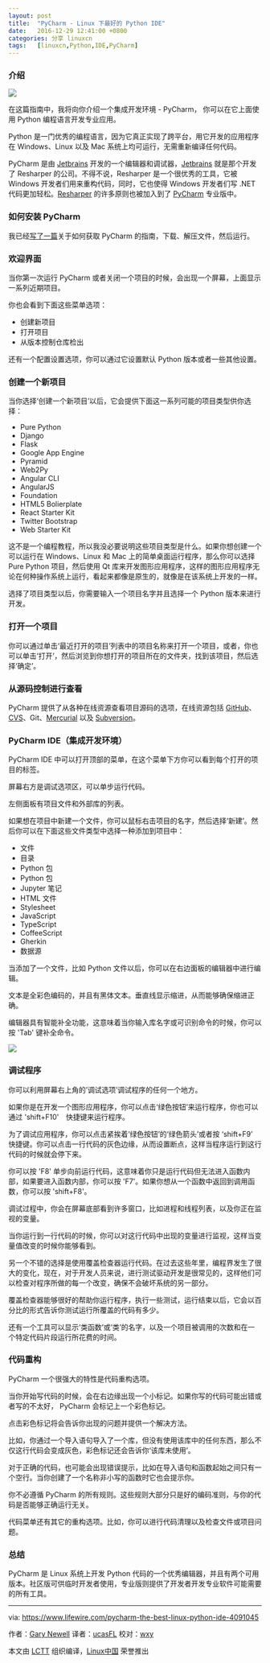 ```yaml
---
layout: post
title:	"PyCharm - Linux 下最好的 Python IDE"
date:	2016-12-29 12:41:00 +0800 
categories:	分享 linuxcn 
tags:	[linuxcn,Python,IDE,PyCharm]
---
```



### 介绍


![](/Asserts/Images/album/201612/29/124006mi4yvyz4j6q4l4hz.jpg)


在这篇指南中，我将向你介绍一个集成开发环境 - PyCharm， 你可以在它上面使用 Python 编程语言开发专业应用。


Python 是一门优秀的编程语言，因为它真正实现了跨平台，用它开发的应用程序在 Windows、Linux 以及 Mac 系统上均可运行，无需重新编译任何代码。


PyCharm 是由 [Jetbrains](https://www.jetbrains.com/pycharm/specials/pycharm/pycharm.html?&gclid=CjwKEAjw34i_BRDH9fbylbDJw1gSJAAvIFqU238G56Bd2sKU9EljVHs1bKKJ8f3nV--Q9knXaifD8xoCRyjw_wcB&gclsrc=aw.ds.ds&dclid=CNOy3qGQoc8CFUJ62wodEywCDg) 开发的一个编辑器和调试器，[Jetbrains](https://www.jetbrains.com/pycharm/specials/pycharm/pycharm.html?&gclid=CjwKEAjw34i_BRDH9fbylbDJw1gSJAAvIFqU238G56Bd2sKU9EljVHs1bKKJ8f3nV--Q9knXaifD8xoCRyjw_wcB&gclsrc=aw.ds.ds&dclid=CNOy3qGQoc8CFUJ62wodEywCDg) 就是那个开发了 Resharper 的公司。不得不说，Resharper 是一个很优秀的工具，它被 Windows 开发者们用来重构代码，同时，它也使得 Windows 开发者们写 .NET 代码更加轻松。[Resharper](https://www.jetbrains.com/resharper/) 的许多原则也被加入到了 [PyCharm](https://www.jetbrains.com/pycharm/specials/pycharm/pycharm.html?&gclid=CjwKEAjw34i_BRDH9fbylbDJw1gSJAAvIFqU238G56Bd2sKU9EljVHs1bKKJ8f3nV--Q9knXaifD8xoCRyjw_wcB&gclsrc=aw.ds.ds&dclid=CNOy3qGQoc8CFUJ62wodEywCDg) 专业版中。


### 如何安装 PyCharm


我已经[写了一篇](/article-8080-1.html)关于如何获取 PyCharm 的指南，下载、解压文件，然后运行。


### 欢迎界面


当你第一次运行 PyCharm 或者关闭一个项目的时候，会出现一个屏幕，上面显示一系列近期项目。


你也会看到下面这些菜单选项：


* 创建新项目
* 打开项目
* 从版本控制仓库检出


还有一个配置设置选项，你可以通过它设置默认 Python 版本或者一些其他设置。


### 创建一个新项目


当你选择‘创建一个新项目’以后，它会提供下面这一系列可能的项目类型供你选择：


* Pure Python
* Django
* Flask
* Google App Engine
* Pyramid
* Web2Py
* Angular CLI
* AngularJS
* Foundation
* HTML5 Bolierplate
* React Starter Kit
* Twitter Bootstrap
* Web Starter Kit


这不是一个编程教程，所以我没必要说明这些项目类型是什么。如果你想创建一个可以运行在 Windows、Linux 和 Mac 上的简单桌面运行程序，那么你可以选择 Pure Python 项目，然后使用 Qt 库来开发图形应用程序，这样的图形应用程序无论在何种操作系统上运行，看起来都像是原生的，就像是在该系统上开发的一样。


选择了项目类型以后，你需要输入一个项目名字并且选择一个 Python 版本来进行开发。


### 打开一个项目


你可以通过单击‘最近打开的项目’列表中的项目名称来打开一个项目，或者，你也可以单击‘打开’，然后浏览到你想打开的项目所在的文件夹，找到该项目，然后选择‘确定’。


### 从源码控制进行查看


PyCharm 提供了从各种在线资源查看项目源码的选项，在线资源包括 [GitHub](https://github.com/)、[CVS](http://www.linuxhowtos.org/System/cvs_tutorial.htm)、Git、[Mercurial](https://www.mercurial-scm.org/) 以及 [Subversion](https://subversion.apache.org/)。


### PyCharm IDE（集成开发环境）


PyCharm IDE 中可以打开顶部的菜单，在这个菜单下方你可以看到每个打开的项目的标签。


屏幕右方是调试选项区，可以单步运行代码。


左侧面板有项目文件和外部库的列表。


如果想在项目中新建一个文件，你可以鼠标右击项目的名字，然后选择‘新建’。然后你可以在下面这些文件类型中选择一种添加到项目中：


* 文件
* 目录
* Python 包
* Python 包
* Jupyter 笔记
* HTML 文件
* Stylesheet
* JavaScript
* TypeScript
* CoffeeScript
* Gherkin
* 数据源


当添加了一个文件，比如 Python 文件以后，你可以在右边面板的编辑器中进行编辑。


文本是全彩色编码的，并且有黑体文本。垂直线显示缩进，从而能够确保缩进正确。


编辑器具有智能补全功能，这意味着当你输入库名字或可识别命令的时候，你可以按 'Tab' 键补全命令。


![](/Asserts/Images/album/201612/29/124048kjpp6pppiuk6iu6i.jpg)


### 调试程序


你可以利用屏幕右上角的’调试选项’调试程序的任何一个地方。


如果你是在开发一个图形应用程序，你可以点击‘绿色按钮’来运行程序，你也可以通过 'shift+F10'　快捷键来运行程序。


为了调试应用程序，你可以点击紧挨着‘绿色按钮’的‘绿色箭头’或者按 ‘shift+F9’ 快捷键。你可以点击一行代码的灰色边缘，从而设置断点，这样当程序运行到这行代码的时候就会停下来。


你可以按 'F8' 单步向前运行代码，这意味着你只是运行代码但无法进入函数内部，如果要进入函数内部，你可以按 'F7'。如果你想从一个函数中返回到调用函数，你可以按 'shift+F8'。


调试过程中，你会在屏幕底部看到许多窗口，比如进程和线程列表，以及你正在监视的变量。


当你运行到一行代码的时候，你可以对这行代码中出现的变量进行监视，这样当变量值改变的时候你能够看到。


另一个不错的选择是使用覆盖检查器运行代码。在过去这些年里，编程界发生了很大的变化，现在，对于开发人员来说，进行测试驱动开发是很常见的，这样他们可以检查对程序所做的每一个改变，确保不会破坏系统的另一部分。


覆盖检查器能够很好的帮助你运行程序，执行一些测试，运行结束以后，它会以百分比的形式告诉你测试运行所覆盖的代码有多少。


还有一个工具可以显示‘类函数’或‘类’的名字，以及一个项目被调用的次数和在一个特定代码片段运行所花费的时间。


### 代码重构


PyCharm 一个很强大的特性是代码重构选项。


当你开始写代码的时候，会在右边缘出现一个小标记。如果你写的代码可能出错或者写的不太好， PyCharm 会标记上一个彩色标记。


点击彩色标记将会告诉你出现的问题并提供一个解决方法。


比如，你通过一个导入语句导入了一个库，但没有使用该库中的任何东西，那么不仅这行代码会变成灰色，彩色标记还会告诉你‘该库未使用’。


对于正确的代码，也可能会出现错误提示，比如在导入语句和函数起始之间只有一个空行。当你创建了一个名称非小写的函数时它也会提示你。


你不必遵循 PyCharm 的所有规则。这些规则大部分只是好的编码准则，与你的代码是否能够正确运行无关。


代码菜单还有其它的重构选项。比如，你可以进行代码清理以及检查文件或项目问题。


### 总结


PyCharm 是 Linux 系统上开发 Python 代码的一个优秀编辑器，并且有两个可用版本。社区版可供临时开发者使用，专业版则提供了开发者开发专业软件可能需要的所有工具。




---


via: <https://www.lifewire.com/pycharm-the-best-linux-python-ide-4091045>


作者：[Gary Newell](https://www.lifewire.com/gary-newell-2180098) 译者：[ucasFL](https://github.com/ucasFL) 校对：[wxy](https://github.com/wxy)


本文由 [LCTT](https://github.com/LCTT/TranslateProject) 组织编译，[Linux中国](https://linux.cn/) 荣誉推出
